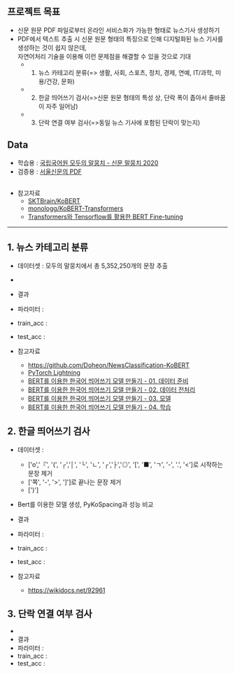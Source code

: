 ## 프로젝트 목표
+ 신문 원문 PDF 파일로부터 온라인 서비스화가 가능한 형태로 뉴스기사 생성하기
+ PDF에서 텍스트 추출 시 신문 원문 형태의 특징으로 인해 디지털화된 뉴스 기사를 생성하는 것이 쉽지 않은데,  
 자연어처리 기술을 이용해 이런 문제점을 해결할 수 있을 것으로 기대
  + 1. 뉴스 카테고리 분류(=> 생활, 사회, 스포츠, 정치, 경제, 연예, IT/과학, 미용/건강, 문화)
  + 2. 한글 띄어쓰기 검사(=>신문 원문 형태의 특성 상, 단락 폭이 좁아서 줄바꿈이 자주 일어남)
  + 3. 단락 연결 여부 검사(=>동일 뉴스 기사에 포함된 단락이 맞는지)



## Data
+ 학습용 : [국립국어원 모두의 말뭉치 - 신문 말뭉치 2020](https://corpus.korean.go.kr/)
+ 검증용 : [서울신문의 PDF](https://github.com/yeonok93/CP2/files/8357499/01100611.20170102000010100.PDF)


##
+ 참고자료
  + [SKTBrain/KoBERT](https://github.com/SKTBrain/KoBERT/)
  + [monologg/KoBERT-Transformers](https://github.com/monologg/KoBERT-Transformers)
  + [Transformers와 Tensorflow를 활용한 BERT Fine-tuning](https://velog.io/@jaehyeong/Fine-tuning-Bert-using-Transformers-and-TensorFlow)
-----

## 1. 뉴스 카테고리 분류
+ 데이터셋 : 모두의 말뭉치에서 총 5,352,250개의 문장 추출
+  
+ 결과
 + 파라미터 :
 + train_acc :
 + test_acc :

+ 참고자료
  + https://github.com/Doheon/NewsClassification-KoBERT
  + [PyTorch Lightning](https://pytorch-lightning.readthedocs.io/en/latest/)
  + [BERT를 이용한 한국어 띄어쓰기 모델 만들기 - 01. 데이터 준비](https://bhchoi.github.io/post/nlp/dev/bert_korean_spacing_01/)
  + [BERT를 이용한 한국어 띄어쓰기 모델 만들기 - 02. 데이터 전처리](https://bhchoi.github.io/post/nlp/dev/bert_korean_spacing_02/)
  + [BERT를 이용한 한국어 띄어쓰기 모델 만들기 - 03. 모델](https://bhchoi.github.io/post/nlp/dev/bert_korean_spacing_03/)
  + [BERT를 이용한 한국어 띄어쓰기 모델 만들기 - 04. 학습](https://bhchoi.github.io/post/nlp/dev/bert_korean_spacing_04/)

## 2. 한글 띄어쓰기 검사
+ 데이터셋 : 
  + ['o','『', '(', '┌','│', '└', 'ㄴ', '┌','├','◎', '[', '■', 'ㄱ', '-', '.', '<']로 시작하는 문장 제거
  + ['쪽', '-', '>', ']']로 끝나는 문장 제거
  + [')']
+ Bert를 이용한 모델 생성, PyKoSpacing과 성능 비교
+ 결과
 + 파라미터 :
 + train_acc :
 + test_acc :

+ 참고자료
  + https://wikidocs.net/92961

## 3. 단락 연결 여부 검사 
+
+ 결과
 + 파라미터 :
 + train_acc :
 + test_acc :
